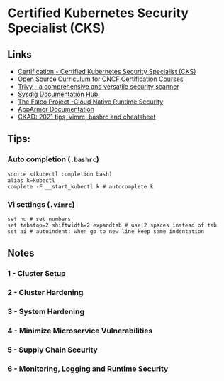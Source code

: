 # Certified Kubernetes Security Specialist (CKS)

## Links

* [Certification - Certified Kubernetes Security Specialist (CKS)](https://training.linuxfoundation.org/certification/certified-kubernetes-security-specialist/)
* [Open Source Curriculum for CNCF Certification Courses](https://github.com/cncf/curriculum)
* [Trivy - a comprehensive and versatile security scanner](https://github.com/aquasecurity/trivy)
* [Sysdig Documentation Hub](https://docs.sysdig.com/en/)
* [The Falco Project -Cloud Native Runtime Security](https://falco.org/docs/)
* [AppArmor Documentation](https://gitlab.com/apparmor/apparmor/-/wikis/Documentation)
* [CKAD: 2021 tips, vimrc, bashrc and cheatsheet](https://dev.to/marcoieni/ckad-2021-tips-vimrc-bashrc-and-cheatsheet-hp3)

## Tips:

### Auto completion (`.bashrc`)

```
source <(kubectl completion bash)
alias k=kubectl
complete -F __start_kubectl k # autocomplete k
```

### Vi settings (`.vimrc`)

```
set nu # set numbers
set tabstop=2 shiftwidth=2 expandtab # use 2 spaces instead of tab
set ai # autoindent: when go to new line keep same indentation
```

## Notes

### 1 - Cluster Setup

### 2 - Cluster Hardening

### 3 - System Hardening

### 4 - Minimize Microservice Vulnerabilities

### 5 - Supply Chain Security

### 6 - Monitoring, Logging and Runtime Security

